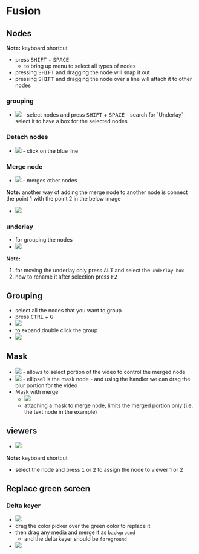 # Fusion

## Nodes

<b>Note:</b> keyboard shortcut

- press <kbd>SHIFT</kbd> + <kbd>SPACE</kbd>
  - to bring up menu to select all types of nodes
- pressing <kbd>SHIFT</kbd> and dragging the node will snap it out
- pressing <kbd>SHIFT</kbd> and dragging the node over a line will attach it to other nodes

### grouping

- <img src="./images/group-nodes.png" />
    - select nodes and press <kbd>SHIFT</kbd> + <kbd>SPACE</kbd>
    - search for `Underlay`
    - select it to have a box for the selected nodes

### Detach nodes

- <img src="./images/detach-nodes.png" />
    - click on the blue line

### Merge node

- <img src="./images/merge-node.png" />
    - merges other nodes

<b>Note:</b> another way of adding the merge node to another node is connect the point 1 with the point 2 in the below image

- <img src="./images/add-merge-node-by-connecting-dots.png" />

### underlay

- for grouping the nodes
- <img src="./images/underlay_example.png" />

<b>Note:</b>

1. for moving the underlay only press <kbd>ALT</kbd> and select the `underlay box`
2. now to rename it after selection press <kbd>F2</kbd>

## Grouping

- select all the nodes that you want to group
- press <kbd>CTRL</kbd> + <kbd>G</kbd>
- <img src="./images/group-nodes-shortcut.png" />
- to expand double click the group
- <img src="./images/expand-group-nodes.png" />

## Mask

- <img src="./images/intro-to-mask.png" />
    - allows to select portion of the video to control the merged node
- <img src="./images/mask-node-and-drag-mask.png" />
    - ellipse1 is the mask node 
    - and using the handler we can drag the blur portion for the video
- Mask with merge
  - <img src="./images/mask-node-with-merge-text-node.png" />
  - attaching a mask to merge node, limits the merged portion only (i.e. the text node in the example)

## viewers

- <img src="./images/viewer-example.png" />

<b>Note:</b> keyboard shortcut

- select the node and press <kbd>1</kbd> or <kbd>2</kbd> to assign the node to viewer 1 or 2

## Replace green screen

### Delta keyer

- <img src="./images/delta-keyer-to-replace-green-screen.png" />
- drag the color picker over the green color to replace it
- then drag any media and merge it as `background`
  - and the delta keyer should be `foreground`
- <img src="./images/connection-for-delta-keyer-and-media.png" />
